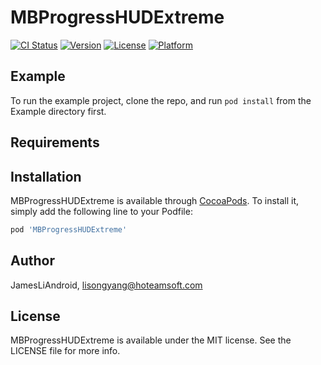 # MBProgressHUDExtreme

[![CI Status](https://img.shields.io/travis/JamesLiAndroid/MBProgressHUDExtreme.svg?style=flat)](https://travis-ci.org/JamesLiAndroid/MBProgressHUDExtreme)
[![Version](https://img.shields.io/cocoapods/v/MBProgressHUDExtreme.svg?style=flat)](https://cocoapods.org/pods/MBProgressHUDExtreme)
[![License](https://img.shields.io/cocoapods/l/MBProgressHUDExtreme.svg?style=flat)](https://cocoapods.org/pods/MBProgressHUDExtreme)
[![Platform](https://img.shields.io/cocoapods/p/MBProgressHUDExtreme.svg?style=flat)](https://cocoapods.org/pods/MBProgressHUDExtreme)

## Example

To run the example project, clone the repo, and run `pod install` from the Example directory first.

## Requirements

## Installation

MBProgressHUDExtreme is available through [CocoaPods](https://cocoapods.org). To install
it, simply add the following line to your Podfile:

```ruby
pod 'MBProgressHUDExtreme'
```

## Author

JamesLiAndroid, lisongyang@hoteamsoft.com

## License

MBProgressHUDExtreme is available under the MIT license. See the LICENSE file for more info.
